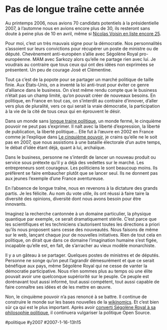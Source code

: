 # Pas de longue traîne cette année

Au printemps 2006, nous avions 70 candidats potentiels à la présidentielle 2007, à l’automne nous en avions encore plus de 30, ils resteront sans doute à peine plus de 10 en avril, même si [Nicolas Voisin en liste encore 25](http://www.nuesblog.com/?509/La-Nouvelle-Star-Presidentielle-Casting-et-pre-selection).

Pour moi, c’est un très mauvais signe pour la démocratie. Nos personnalités s’assoient sur leurs convictions pour récupérer un poste de ministre ou de député. Chevènement anti-européen s’allie avec Ségolène Royal pro-européenne. MAM avec Sarkozy alors qu’elle ne partage rien avec lui. Je voudrais au contraire que tous ceux qui ont des idées non exprimées se présentent. Un peu de courage José et Clémentine.

Tout ça c’est de la popote pour se partager un marché politique de taille finie. Aux États-Unis, on a inventé la loi anti-trust pour éviter ce genre d’alliance dans le business. On s’est même rendu compte que le business n’était pas un champ limité, qu’on pouvait créer de nouveaux besoins. En politique, en France en tout cas, on s’interdit au contraire d’innover, d’aller vers plus de pluralité, vers ce qui serait la vraie démocratie, la participation à la vie de la cité de tous ceux qui en éprouvent le désir.

Dans un monde sans [longue traine politique](../../2006/12/la-longue-traine-politique.md), un monde fermé, le cinquième pouvoir ne peut pas s’exprimer. Il naît avec la liberté d’expression, la liberté de publication, la liberté politique… Elle fut à l’œuvre en 2002 en France comme je l’explique dans [Le cinquième pouvoir](../../page/le-cinquieme-pouvoir), je crains qu’elle ne le soit pas en 2007, que nous assistions à une bataille électorale d’un autre temps, le débat d’idée étant déjà, quant à lui, archaïque.

Dans le business, personne ne s’interdit de lancer un nouveau produit ou service sous prétexte qu’il y a déjà des vedettes sur le marché. Les entrepreneurs sont courageux. Les politiciens le sont beaucoup moins. Ils préfèrent se faire embaucher plutôt que se lancer seul. Ils ne donnent pas aux jeunes l’exemple d’une France aventureuse.

En l’absence de longue traîne, nous en revenons à la dictature des grands partis. Je les félicite. Au nom du vote utile, ils ont réussi à faire taire la diversité des opinions, diversité dont nous avons besoin pour être innovants.

Imaginez la recherche cantonnée à un domaine particulier, la physique quantique par exemple, ce serait dramatiquement stérile. C’est parce que les scientifiques et les techniciens s’autorisent toutes les directions a priori qu’ils nous proposent sans cesse des nouveautés. Nous faisons de même sur le web, lançant chaque jour de nouvelles initiatives. Rien de tout cela en politique, on dirait que dans ce domaine l’imagination humaine s’est figée, incapable qu’elle est, en fait, de s’arracher au vieux modèle monarchiste.

Il y a un gâteau à se partager. Quelques postes de ministres et de députés. Personne ne songe qu’on peut l’agrandir démesurément et que ce serait bénéfique aux pays, même Ségolène Royal qui ne cesse de vanter la démocratie participative. Nous n’en sommes plus au temps où une élite pouvait avoir une quelconque supériorité sur le peuple. Ce peuple est dorénavant tout aussi informé, tout aussi compétent, tout aussi capable de faire connaître ses idées et de les mettre en œuvre.

Non, le cinquième pouvoir n’a pas renoncé à se battre. Il continue de construire le monde sur les bases nouvelles de la [wikinomics](wikinomics.md). Et c’est bien sûr ça qui est le plus important. Après avoir [converti Ségolène Royal à sa philosophie politique](segolene-sous-influence.md), il continuera vulgariser la politique Open Source.

#politique #y2007 #2007-1-16-13h15
